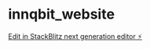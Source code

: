 # innqbit_website

[Edit in StackBlitz next generation editor ⚡️](https://stackblitz.com/~/github.com/cenga99/innqbit_website)